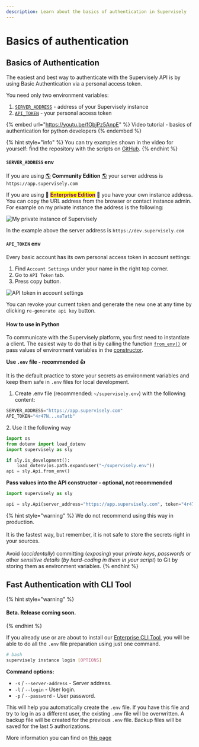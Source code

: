 ```yaml
---
description: Learn about the basics of authentication in Supervisely
---
```


# Basics of authentication

## Basics of Authentication

The easiest and best way to authenticate with the Supervisely API is by using Basic Authentication via a personal access token.

You need only two environment variables:

1. [`SERVER_ADDRESS`](basics-of-authentication.md#server\_address-env) - address of your Supervisely instance
2. [`API_TOKEN`](basics-of-authentication.md#api\_token-env) - your personal access token

{% embed url="https://youtu.be/fObjPz5AnpE" %}
Video tutorial - basics of authentication for python developers
{% endembed %}

{% hint style="info" %}
You can try examples shown in the video for yourself: find the repository with the scripts on [GitHub](https://github.com/supervisely-ecosystem/example-creds-storage).
{% endhint %}

#### `SERVER_ADDRESS` env

If you are using [🌎](basics-of-authentication.md#community) **Community Edition** [🌎](basics-of-authentication.md#community) your server address is `https://app.supervisely.com`

If you are using 🔐 <mark style="color:purple;">**Enterprise Edition**</mark> 🔐 you have your own instance address. You can copy the URL address from the browser or contact instance admin. For example on my private instance the address is the following:

![My private instance of Supervisely](https://user-images.githubusercontent.com/12828725/178995621-5d6b363b-e3c3-4653-8a58-95b9c8f62b34.png)

In the example above the server address is `https://dev.supervisely.com`

#### `API_TOKEN` env

Every basic account has its own personal access token in account settings:

1. Find `Account Settings` under your name in the right top corner.
2. Go to `API Token` tab.
3. Press copy button.

![API token in account settings](https://user-images.githubusercontent.com/12828725/178999565-db05fdfb-2a72-49b2-8247-73873ee9f9ff.png)

You can revoke your current token and generate the new one at any time by clicking `re-generate api key` button.

#### How to use in Python

To communicate with the Supervisely platform, you first need to instantiate a client. The easiest way to do that is by calling the function [`from_env()`](https://supervisely.readthedocs.io/en/latest/sdk/supervisely.api.api.Api.html#supervisely.api.api.Api.from\_env) or pass values of environment variables in the [constructor](https://supervisely.readthedocs.io/en/latest/sdk/supervisely.api.api.Api.html#supervisely.api.api.Api).

**Use `.env` file - recommended 👍**

It is the default practice to store your secrets as environment variables and keep them safe in `.env` files for local development.

1. Create .env file (recommended: `~/supervisely.env`) with the following content:

```python
SERVER_ADDRESS="https://app.supervisely.com"
API_TOKEN="4r47N...xaTatb"
```

2\. Use it the following way

```python
import os
from dotenv import load_dotenv
import supervisely as sly

if sly.is_development():
    load_dotenv(os.path.expanduser("~/supervisely.env"))
api = sly.Api.from_env()
```

**Pass values into the API constructor - optional, not recommended**

```python
import supervisely as sly

api = sly.Api(server_address="https://app.supervisely.com", token="4r47N...xaTatb")
```

{% hint style="warning" %}
We do not recommend using this way in production.\
\
It is the fastest way, but remember, it is not safe to store the secrets right in your sources.\
\
Avoid (_accidentally_) committing (_exposing_) your _private keys_, _passwords_ or other _sensitive details_ (_by hard-coding in them in your script_) to Git by storing them as environment variables.
{% endhint %}

## Fast Authentication with CLI Tool

{% hint style="warning" %}
#### Beta. Release coming soon.
{% endhint %}

If you already use or are about to install our [Enterprise CLI Tool](command-line-interface/cli-tool/), you will be able to do all the `.env` file preparation using just one command.

```bash
# bash
supervisely instance login [OPTIONS]
```

**Command options:**

* `-s` / `--server-address` - Server address.
* `-l` / `--login` - User login.
* `-p` / `--password` - User password.

This will help you automatically create the `.env` file. If you have this file and try to log in as a different user, the existing `.env` file will be overwritten. A backup file will be created for the previous `.env` file. Backup files will be saved for the last 5 authorizations.

More information you can find on [this page](command-line-interface/cli-tool/instance.md#login)
